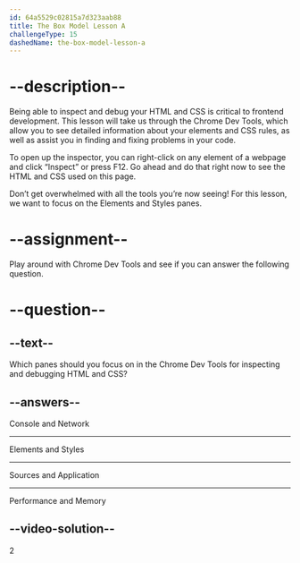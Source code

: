 ```yaml
---
id: 64a5529c02815a7d323aab88
title: The Box Model Lesson A
challengeType: 15
dashedName: the-box-model-lesson-a
---
```


# --description--

Being able to inspect and debug your HTML and CSS is critical to frontend development. This lesson will take us through the Chrome Dev Tools, which allow you to see detailed information about your elements and CSS rules, as well as assist you in finding and fixing problems in your code.

To open up the inspector, you can right-click on any element of a webpage and click “Inspect” or press F12. Go ahead and do that right now to see the HTML and CSS used on this page.

Don’t get overwhelmed with all the tools you’re now seeing! For this lesson, we want to focus on the Elements and Styles panes.

# --assignment--

Play around with Chrome Dev Tools and see if you can answer the following question.

# --question--

## --text--

Which panes should you focus on in the Chrome Dev Tools for inspecting and debugging HTML and CSS?

## --answers--

Console and Network

---

Elements and Styles

---

Sources and Application

---

Performance and Memory


## --video-solution--

2
